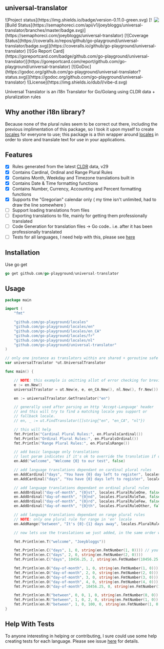 ## universal-translator
<img align="right" src="https://raw.githubusercontent.com/go-playground/universal-translator/master/logo.png">
![Project status](https://img.shields.io/badge/version-0.11.0-green.svg)
[![Build Status](https://semaphoreci.com/api/v1/joeybloggs/universal-translator/branches/master/badge.svg)](https://semaphoreci.com/joeybloggs/universal-translator)
[![Coverage Status](https://coveralls.io/repos/github/go-playground/universal-translator/badge.svg)](https://coveralls.io/github/go-playground/universal-translator)
[![Go Report Card](https://goreportcard.com/badge/github.com/go-playground/universal-translator)](https://goreportcard.com/report/github.com/go-playground/universal-translator)
[![GoDoc](https://godoc.org/github.com/go-playground/universal-translator?status.svg)](https://godoc.org/github.com/go-playground/universal-translator)
![License](https://img.shields.io/dub/l/vibe-d.svg)

Universal Translator is an i18n Translator for Go/Golang using CLDR data + pluralization rules

Why another i18n library?
--------------------------
Because none of the plural rules seem to be correct out there, including the previous implimentation of this package,
so I took it upon myself to create [locales](https://github.com/go-playground/locales) for everyone to use; this package 
is a thin wrapper around [locales](https://github.com/go-playground/locales) in order to store and translate text for 
use in your applications.

Features
--------
- [x] Rules generated from the latest [CLDR](http://cldr.unicode.org/index/downloads) data, v29
- [x] Contains Cardinal, Ordinal and Range Plural Rules
- [x] Contains Month, Weekday and Timezone translations built in
- [x] Contains Date & Time formatting functions
- [x] Contains Number, Currency, Accounting and Percent formatting functions
- [x] Supports the "Gregorian" calendar only ( my time isn't unlimited, had to draw the line somewhere )
- [ ] Support loading translations from files
- [ ] Exporting translations to file, mainly for getting them professionally translated
- [ ] Code Generation for translation files -> Go code.. i.e. after it has been professionally translated
- [ ] Tests for all languages, I need help with this, please see [here](https://github.com/go-playground/locales/issues/1)

Installation
-----------

Use go get 

```go
go get github.com/go-playground/universal-translator
```

Usage
-------
```go
package main

import (
	"fmt"

	"github.com/go-playground/locales"
	"github.com/go-playground/locales/en"
	"github.com/go-playground/locales/en_CA"
	"github.com/go-playground/locales/fr"
	"github.com/go-playground/locales/nl"
	"github.com/go-playground/universal-translator"
)

// only one instance as translators within are shared + goroutine safe
var universalTraslator *ut.UniversalTranslator

func main() {

	// NOTE: this example is omitting allot of error checking for brevity
	e := en.New()
	universalTraslator = ut.New(e, e, en_CA.New(), nl.New(), fr.New())

	en := universalTraslator.GetTranslator("en")

	// generally used after parsing an http 'Accept-Language' header
	// and this will try to find a matching locale you support or
	// fallback locale.
	// en, _ := ut.FindTranslator([]string{"en", "en_CA", "nl"})

	// this will help
	fmt.Println("Cardinal Plural Rules:", en.PluralsCardinal())
	fmt.Println("Ordinal Plural Rules:", en.PluralsOrdinal())
	fmt.Println("Range Plural Rules:", en.PluralsRange())

	// add basic language only translations
	// last param indicates if it's ok to override the translation if one already exists
	en.Add("welcome", "Welcome {0} to our test", false)

	// add language translations dependant on cardinal plural rules
	en.AddCardinal("days", "You have {0} day left to register", locales.PluralRuleOne, false)
	en.AddCardinal("days", "You have {0} days left to register", locales.PluralRuleOther, false)

	// add language translations dependant on ordinal plural rules
	en.AddOrdinal("day-of-month", "{0}st", locales.PluralRuleOne, false)
	en.AddOrdinal("day-of-month", "{0}nd", locales.PluralRuleTwo, false)
	en.AddOrdinal("day-of-month", "{0}rd", locales.PluralRuleFew, false)
	en.AddOrdinal("day-of-month", "{0}th", locales.PluralRuleOther, false)

	// add language translations dependant on range plural rules
	// NOTE: only one plural rule for range in 'en' locale
	en.AddRange("between", "It's {0}-{1} days away", locales.PluralRuleOther, false)

	// now lets use the translations we just added, in the same order we added them

	fmt.Println(en.T("welcome", "Joeybloggs"))

	fmt.Println(en.C("days", 1, 0, string(en.FmtNumber(1, 0)))) // you'd normally have variables defined for 1 and 0
	fmt.Println(en.C("days", 2, 0, string(en.FmtNumber(2, 0))))
	fmt.Println(en.C("days", 10456.25, 2, string(en.FmtNumber(10456.25, 2))))

	fmt.Println(en.O("day-of-month", 1, 0, string(en.FmtNumber(1, 0))))
	fmt.Println(en.O("day-of-month", 2, 0, string(en.FmtNumber(2, 0))))
	fmt.Println(en.O("day-of-month", 3, 0, string(en.FmtNumber(3, 0))))
	fmt.Println(en.O("day-of-month", 4, 0, string(en.FmtNumber(4, 0))))
	fmt.Println(en.O("day-of-month", 10456.25, 0, string(en.FmtNumber(10456.25, 0))))

	fmt.Println(en.R("between", 0, 0, 1, 0, string(en.FmtNumber(0, 0)), string(en.FmtNumber(1, 0))))
	fmt.Println(en.R("between", 1, 0, 2, 0, string(en.FmtNumber(1, 0)), string(en.FmtNumber(2, 0))))
	fmt.Println(en.R("between", 1, 0, 100, 0, string(en.FmtNumber(1, 0)), string(en.FmtNumber(100, 0))))
}
```

Help With Tests
---------------
To anyone interesting in helping or contributing, I sure could use some help creating tests for each language.
Please see issue [here](https://github.com/go-playground/locales/issues/1) for details.
